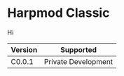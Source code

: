 # Harpmod Classic

Hi

| Version | Supported          |
| ------- | ------------------ |
| C0.0.1   | Private Development           |
